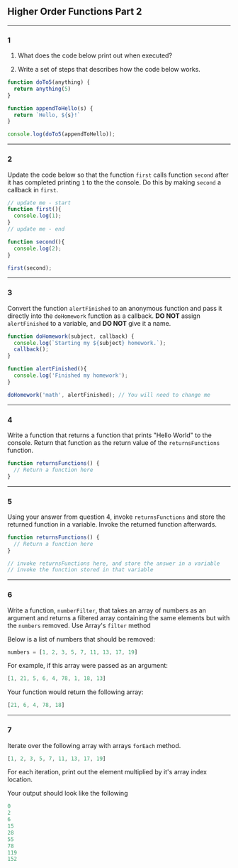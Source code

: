 ## Higher Order Functions Part 2

---
### 1
1. What does the code below print out when executed?

2. Write a set of steps that describes how the code below works.

```javascript
function doTo5(anything) {
  return anything(5)
}

function appendToHello(s) {
  return `Hello, ${s}!`
}

console.log(doTo5(appendToHello));
```

---
### 2

Update the code below so that the function `first` calls function `second` after it has completed printing `1` to the the console. Do this by making `second` a callback in `first`. 

```javascript
// update me - start
function first(){
  console.log(1);
}
// update me - end

function second(){
  console.log(2);
}

first(second);
```

---

### 3

Convert the function `alertFinished` to an anonymous function and pass it directly into the `doHomework` function as a callback. **DO NOT** assign `alertFinished` to a variable, and **DO NOT** give it a name.


```javascript
function doHomework(subject, callback) {
  console.log(`Starting my ${subject} homework.`);
  callback();
}

function alertFinished(){
  console.log('Finished my homework');
}

doHomework('math', alertFinished); // You will need to change me
```

---

### 4

Write a function that returns a function that prints "Hello World" to the console. Return that function as the return value of the `returnsFunctions` function.

```javascript
function returnsFunctions() {
  // Return a function here
}
```

---

### 5

Using your answer from question 4, invoke `returnsFunctions` and store the returned function in a variable. Invoke the returned function afterwards.

```javascript
function returnsFunctions() {
  // Return a function here
}

// invoke returnsFunctions here, and store the answer in a variable
// invoke the function stored in that variable
```

---

### 6

Write a function, `numberFilter`, that takes an array of numbers as an argument and returns a
filtered array containing the same elements but with the `numbers` removed. Use Array's `filter` method

Below is a list of numbers that should be removed:
```javascript
numbers = [1, 2, 3, 5, 7, 11, 13, 17, 19]
```
For example, if this array were passed as an argument:
```javascript
[1, 21, 5, 6, 4, 78, 1, 18, 13]
```

Your function would return the following array:
```javascript
[21, 6, 4, 78, 18]
```

---

### 7

Iterate over the following array with arrays `forEach` method.

```javascript
[1, 2, 3, 5, 7, 11, 13, 17, 19]
```

For each iteration, print out the element multiplied by it's array index location.

Your output should look like the following

```javascript
0
2
6
15
28
55
78
119
152
```

